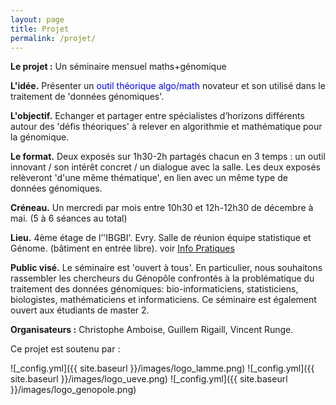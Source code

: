 ```yaml
---
layout: page
title: Projet
permalink: /projet/
---
```


**Le projet :** Un séminaire mensuel maths+génomique

**L'idée.** Présenter un <span style="color:blue">outil théorique algo/math</span> novateur et son utilisé dans le traitement de 'données génomiques'.

**L'objectif.** Echanger et partager entre spécialistes d’horizons différents autour des 'défis théoriques' à relever en algorithmie et mathématique pour la génomique.

**Le format.** Deux exposés sur 1h30-2h partagés chacun en 3 temps : un outil innovant / son intérêt concret / un dialogue avec la salle. Les deux exposés relèveront 'd'une même thématique', en lien avec un même type de données génomiques.

**Créneau.** Un mercredi par mois entre 10h30 et 12h-12h30 de décembre à mai. (5 à 6 séances au total)

**Lieu.**  4ème étage de l’'IBGBI'. Evry. Salle de réunion équipe statistique et Génome. (bâtiment en entrée libre). voir [Info Pratiques](infos.md)

**Public visé.** Le séminaire est 'ouvert à tous'. En particulier, nous souhaitons rassembler les chercheurs du Génopôle confrontés à la problématique du traitement des données génomiques: bio-informaticiens, statisticiens, biologistes, mathématiciens et informaticiens. Ce séminaire est également ouvert aux étudiants de master 2.

**Organisateurs :** Christophe Amboise, Guillem Rigaill, Vincent Runge.

Ce projet est soutenu par :

![_config.yml]({{ site.baseurl }}/images/logo_lamme.png)
![_config.yml]({{ site.baseurl }}/images/logo_ueve.png)
![_config.yml]({{ site.baseurl }}/images/logo_genopole.png)
